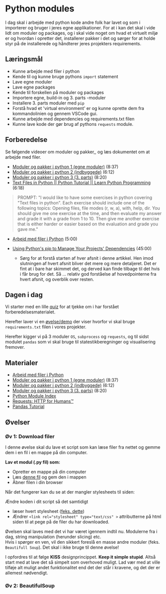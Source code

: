 # Python modules
 I dag skal i arbejde med python kode andre folk har lavet og som i importerer og bruger i jeres egne applikationer. For at i kan det skal i vide lidt om moduler og packages, og i skal vide noget om hvad et virtuelt miljø er og hvordan i opretter det, installerer pakker i det og sørger for at holde styr på de installerede og håndterer jeres projekters requirements.

## Læringsmål

* Kunne arbejde med filer i python
* Kende til og kunne bruge pythons ```import``` statement 
* Lave egne moduler
* Lave egne packages
* Kende til forskellen på moduler og packages
* Importere egne, build-in og 3. parts -moduler
* Installere 3. parts moduler med ```pip```
* Forstå hvad et 'virtual environment' er og kunne oprette dem fra kommandolinien og gennem VSCode gui.
* Kunne arbejde med dependencies og requirements.txt filen
* Kunne lave kode der gør brug af pythons ```requests``` module.

## Forberedelse
Se følgende videoer om moduler og pakker,, og læs dokumentet om at arbejde med filer.    

* [Moduler og pakker i python 1 (egne moduler)](https://youtu.be/miGblWWfsvY) (8:37)
* [Moduler og pakker i python 2 (indbyggede)](https://youtu.be/sEvWF1YLxXs) (6:12)
* [Moduler og pakker i python 3 (3. parts)](https://youtu.be/wbEWDsj3vIg) (8:20)
* [Text Files in Python || Python Tutorial || Learn Python Programming](https://www.youtube.com/watch?v=4mX0uPQFLDU&list=PLi01XoE8jYohWFPpC17Z-wWhPOSuh8Er-&index=31) (6:18)

> PROMPT: "I would like to have some exercises in python covering "Text files in python". Each exercise should include one of the following topics: Opening files, file modes (r, w, a), with, help, dir. You should give me one exercise at the time, and then evaluate my answer and grade it with a grade from 1 to 10. Then give me another exercise that is either harder or easier based on the evaluation and grade you gave me."

* [Arbejd med filer i Python](materialer/filer.html) (5:00)

* [Using Python's pip to Manage Your Projects' Dependencies](https://realpython.com/what-is-pip/) (45:00)
    * Sørg for at forstå starten af hver afsnit i denne artikkel. Hen imod slutningen af hvert afsnit bliver det mere og mere detaljeret. Det er fint at i bare har skimmet det, og derved kan finde tilbage til det hvis i får brug for det. Så ... relativ god forståelse af hovedpointerne fra hvert afsnit, og overblik over resten.

## Dagen i dag
Vi starter med en lille [quiz](https://github.com/ITAKEA/kode_fra_undervisning_e24/tree/master/python3/opvarmning/moduler.ipynb) for at tjekke om i har forstået forberedelsesmaterialet.    

Herefter laver vi en [øvelse/demo](https://github.com/ITAKEA/kode_fra_undervisning_e24/tree/master/python3/requirements_demo/) der viser hvorfor vi skal bruge `requirements.txt` filen i vores projekter.     

Herefter kigger vi på 3 moduler ```OS```, ```subprocess``` og ```requests```, og til sidst modulet `pandas` som vi skal bruge til statestikberegninger og visualisering fremover.   


## Materialer
* [Arbejd med filer i Python](materialer/filer.html)
* [Moduler og pakker i python 1 (egne moduler)](https://youtu.be/miGblWWfsvY) (8:37)
* [Moduler og pakker i python 2 (indbyggede)](https://youtu.be/sEvWF1YLxXs) (6:12)
* [Moduler og pakker i python 3 (3. parts)](https://youtu.be/wbEWDsj3vIg) (8:20)
* [Python Module Index](https://docs.python.org/3/py-modindex.html) 
* [Requests: HTTP for Humans™](https://docs.python-requests.org/en/latest/)
* [Pandas Tutorial](https://www.w3schools.com/python/pandas/default.asp)

## Øvelser

### Øv 1: Download filer
I denne øvelse skal du lave et script som kan læse filer fra nettet og gemme dem i en fil i en mappe på din computer.

**Lav et modul (.py fil) som:**     
* Opretter en mappe på din computer
* Læs [denne fil](https://itakea.github.io/e24_swa/py_intro_3.html) og gem den i mappen
* Åbner filen i din browser

Når det fungerer kan du se at der mangler stylesheets til siden:

Ændre koden i dit script så det samtidigt
* læser hvert stylesheet ([feks. dette](https://itakea.github.io/e24_swa/_static/css/custom.css?v=a5898925)) 
* Ændrer `<link rel="stylesheet" type="text/css" >` attributterne på html siden til at pege på de filer du har downloaded.

Øvelsen skal laves med det vi har været igennem indtil nu. Modulerne fra i dag, string manipulation (herunder slicing) etc.    
Hvis i spørger en ven, vil den sikkert foreslå en masse andre moduler (feks. `Beautifull Soup`). Det skal i ikke bruge til denne øvelse!

I opfordres til at følge **KISS** designprincippet. **Keep it simple stupid**. Altså start med at lave det så simpelt som overhoved muligt. Lad vær med at ville tilføje alt muligt andet funktionalitet end det der står i kravene, og det der er allemest nødvendigt. 


### Øv 2: BeautifulSoup

